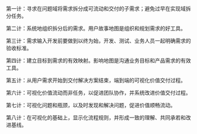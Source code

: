 第一计：寻求在问题域将需求拆分成可流动和交付的子需求；避免过早在实现域拆分任务。

第二计：系统地组织拆分后的需求。用户故事地图是组织和规划需求的好工具。

第三计：需求输入开发前要做到以终为始，开发、测试、业务人员一起明确需求的验收标准。

第四计：建立目标到需求的有效映射。影响地图是沟通业务目标和产品需求的有效工具。

第五计：从用户需求开始到交付解决方案结束，端到端的可视化价值交付过程。

第六计：可视化价值流动而非任务，以促进团队协作，并系统改进价值交付过程。



第七计：可视化问题和瓶颈，以及时发现和解决问题，促进价值顺畅流动。

第八计：在可视化的基础上，显示化流程规则，并形成一致的理解、共同承若和改进基线。

